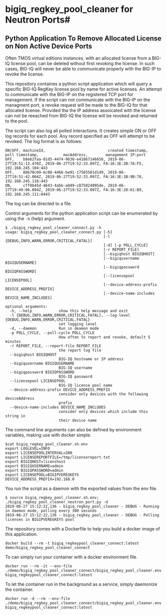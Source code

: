 
# bigiq_regkey_pool_cleaner for Neutron Ports#

## Python Application To Remove Allocated License on Non Active Device Ports ##

Often TMOS virtual editions instances, with an allocated license from a BIG-IQ license pool, can be deleted without first revoking the license. In such cases, BIG-IQ will never be able to communicate properly with the BIG-IP to revoke the license.

This repository containes a python script application which will query a specific BIG-IQ RegKey license pool by name for active licenses. An attempt to communicate with the BIG-IP on the registered TCP port for management. If the script can not communicate with the BIG-IP on the managment port, a revoke request will be made to the BIG-IQ for that allocated license. Provided tha the IP address assoicated with the license can not be reeached from BIG-IQ the license will be revoked and returned to the pool.

The script can also log all polled interactions. It creates simple ON or OFF log records for each pool. Any record specified as OFF will attempt to be revoked. The log format is as follows:

```
ON|OFF, machineId,                            created timestamp,        poll timestamp,           macAddress,        management IP:port
OFF,    b8e62faa-01d5-4474-9630-e41067146658, 2019-06-27T19:51:13.470Z, 2019-06-27T19:52:33.097Z, FA:16:3E:2B:7A:F5, 192.168.245.104:443
OFF,    88670c09-6c08-4466-be91-17565501d149, 2019-06-27T19:51:42.004Z, 2019-06-27T19:52:33.097Z, FA:16:3E:1B:9B:78, 192.168.245.116:443
ON,     cff0b45d-4643-4abb-a049-c875024095de, 2019-06-27T19:49:06.094Z, 2019-06-27T19:52:33.097Z, FA:16:3E:28:61:B9, 192.168.245.111:8443
```

The log can be directed to a file.

Control arguments for the python application script can be enumerated by using the `-h` (help) argument.

```
$ ./bigiq_regkey_pool_cleaner_connect.py -h
usage: bigiq_regkey_pool_cleaner_connect.py [-h]
                                            [-l {DEBUG,INFO,WARN,ERROR,CRITICAL,FATAL}]
                                            [-d] [-p POLL_CYCLE]
                                            [-r REPORT_FILE]
                                            [--bigiqhost BIGIQHOST]
                                            [--bigiqusername BIGIQUSERNAME]
                                            [--bigiqpassword BIGIQPASSWORD]
                                            [--licensepool LICENSEPOOL]
                                            [--device-address-prefix DEVICE_ADDRESS_PREFIX]
                                            [--device-name-includes DEVICE_NAME_INCLUDES]

optional arguments:
  -h, --help            show this help message and exit
  -l {DEBUG,INFO,WARN,ERROR,CRITICAL,FATAL}, --log-level {DEBUG,INFO,WARN,ERROR,CRITICAL,FATAL}
                        set logging level
  -d, --daemon          Run in deamon mode
  -p POLL_CYCLE, --poll-cycle POLL_CYCLE
                        How often to report and revoke, default 5 minutes
  -r REPORT_FILE, --report-file REPORT_FILE
                        the report log file
  --bigiqhost BIGIQHOST
                        BIG-IQ hostname or IP address
  --bigiqusername BIGIQUSERNAME
                        BIG-IQ username
  --bigiqpassword BIGIQPASSWORD
                        BIG-IQ password
  --licensepool LICENSEPOOL
                        BIG-IQ license pool name
  --device-address-prefix DEVICE_ADDRESS_PREFIX
                        consider only devices with the following deviceAddress
                        prefix
  --device-name-includes DEVICE_NAME_INCLUDES
                        consider only devices which include this string in
                        their device name
```

The command line arguments can also be defined by environment variables, making use with docker simple.

```
$cat bigiq_regkey_pool_cleaner.sh.env
export LOGLEVEL=INFO
export LICENSEPOOLINTERVAL=300
export LICENSEREPORTFILE=/tmp/licensereport.txt
export BIGIQHOST=licenshost
export BIGIQUSERNAME=admin
export BIGIQPASSWORD=admin
export LICENSEPOOL=BIGIPVEREGKEYS
DEVICE_ADDRESS_PREFIX=192.168.0
```

You run the script as a daemon with the exported values from the env file.

```
$ source bigiq_regkey_pool_cleaner.sh.env; ./bigiq_regkey_pool_cleaner_neutron_port.py -d
2019-06-27 15:12:22,136 - bigiq_regkey_pool_cleaner - DEBUG - Running in daemon mode, polling every 300 seconds
2019-06-27 15:12:22,136 - bigiq_regkey_pool_cleaner - DEBUG - Polling licenses in BIGIPVEREGKEYS pool
```

The repository comes with a Dockerfile to help you build a docker image of this application.

```
docker build --rm -t bigiq_regkeypool_cleaner_connect:latest demo/bigiq_regkey_pool_cleaner_connect
```

To can simply run your container with a docker environment file.

```
docker run --rm -it --env-file ./demo/bigiq_regkey_pool_cleaner_connect/bigiq_regkey_pool_cleaner.env bigiq_regkeypool_cleaner_connect:latest
```

To let the container run in the background as a service, simply daemonize the container.

```
docker run -d --rm --env-file ./demo/bigiq_regkey_pool_cleaner_connect/bigiq_regkey_pool_cleaner.env bigiq_regkeypool_cleaner_connect:latest
```
